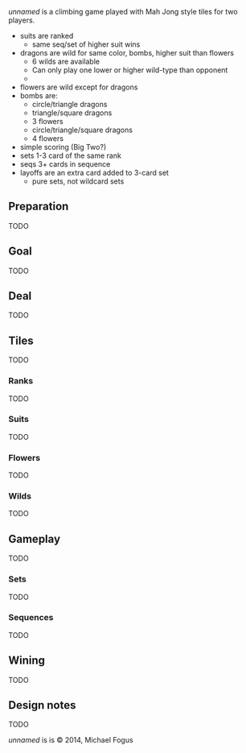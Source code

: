*unnamed* is a climbing game played with Mah Jong style tiles for two players.

 * suits are ranked
   - same seq/set of higher suit wins
 * dragons are wild for same color, bombs, higher suit than flowers
   - 6 wilds are available
   - Can only play one lower or higher wild-type than opponent
   - 
 * flowers are wild except for dragons
 * bombs are:
   - circle/triangle dragons
   - triangle/square dragons
   - 3 flowers
   - circle/triangle/square dragons
   - 4 flowers
 * simple scoring (Big Two?)
 * sets 1-3 card of the same rank
 * seqs 3+ cards in sequence
 * layoffs are an extra card added to 3-card set
   - pure sets, not wildcard sets
 
 

Preparation
-----------

TODO


Goal
----

TODO


Deal
----

TODO


Tiles
-----

TODO

### Ranks

TODO

### Suits

TODO

### Flowers

TODO

### Wilds

TODO

Gameplay
--------

TODO

### Sets

TODO

### Sequences

TODO

Wining
------

TODO

Design notes
------------

TODO

*unnamed* is is © 2014, Michael Fogus
